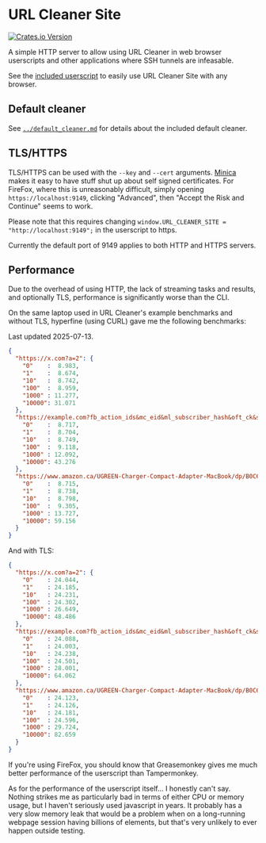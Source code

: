 # URL Cleaner Site

[![Crates.io Version](https://img.shields.io/crates/v/url-cleaner-site)](https://crates.io/crates/url-cleaner-site/)

A simple HTTP server to allow using URL Cleaner in web browser userscripts and other applications where SSH tunnels are infeasable.

See the [included userscript](url-cleaner-site.js) to easily use URL Cleaner Site with any browser.

## Default cleaner

See [`../default_cleaner.md`](../default_cleaner.md) for details about the included default cleaner.

## TLS/HTTPS

TLS/HTTPS can be used with the `--key` and `--cert` arguments.
[Minica](https://github.com/jsha/minica) makes it easy to have stuff shut up about self signed certificates.
For FireFox, where this is unreasonably difficult, simply opening `https://localhost:9149`, clicking "Advanced", then "Accept the Risk and Continue" seems to work.

Please note that this requires changing `window.URL_CLEANER_SITE = "http://localhost:9149";` in the userscript to https.

Currently the default port of 9149 applies to both HTTP and HTTPS servers.

## Performance

Due to the overhead of using HTTP, the lack of streaming tasks and results, and optionally TLS, performance is significantly worse than the CLI.

On the same laptop used in URL Cleaner's example benchmarks and without TLS, hyperfine (using CURL) gave me the following benchmarks:

Last updated 2025-07-13.

```Json
{
  "https://x.com?a=2": {
    "0"    :  8.983,
    "1"    :  8.674,
    "10"   :  8.742,
    "100"  :  8.959,
    "1000" : 11.277,
    "10000": 31.071
  },
  "https://example.com?fb_action_ids&mc_eid&ml_subscriber_hash&oft_ck&s_cid&unicorn_click_id": {
    "0"    :  8.717,
    "1"    :  8.704,
    "10"   :  8.749,
    "100"  :  9.118,
    "1000" : 12.092,
    "10000": 43.276
  },
  "https://www.amazon.ca/UGREEN-Charger-Compact-Adapter-MacBook/dp/B0C6DX66TN/ref=sr_1_5?crid=2CNEQ7A6QR5NM&keywords=ugreen&qid=1704364659&sprefix=ugreen%2Caps%2C139&sr=8-5&ufe=app_do%3Aamzn1.fos.b06bdbbe-20fd-4ebc-88cf-fa04f1ca0da8": {
    "0"    :  8.715,
    "1"    :  8.738,
    "10"   :  8.798,
    "100"  :  9.305,
    "1000" : 13.727,
    "10000": 59.156
  }
}
```

And with TLS:

```Json
{
  "https://x.com?a=2": {
    "0"    : 24.044,
    "1"    : 24.185,
    "10"   : 24.231,
    "100"  : 24.302,
    "1000" : 26.649,
    "10000": 48.486
  },
  "https://example.com?fb_action_ids&mc_eid&ml_subscriber_hash&oft_ck&s_cid&unicorn_click_id": {
    "0"    : 24.088,
    "1"    : 24.003,
    "10"   : 24.238,
    "100"  : 24.501,
    "1000" : 28.001,
    "10000": 64.062
  },
  "https://www.amazon.ca/UGREEN-Charger-Compact-Adapter-MacBook/dp/B0C6DX66TN/ref=sr_1_5?crid=2CNEQ7A6QR5NM&keywords=ugreen&qid=1704364659&sprefix=ugreen%2Caps%2C139&sr=8-5&ufe=app_do%3Aamzn1.fos.b06bdbbe-20fd-4ebc-88cf-fa04f1ca0da8": {
    "0"    : 24.123,
    "1"    : 24.126,
    "10"   : 24.181,
    "100"  : 24.596,
    "1000" : 29.724,
    "10000": 82.659
  }
}
```

If you're using FireFox, you should know that Greasemonkey gives me much better performance of the userscript than Tampermonkey.

As for the performance of the userscript itself... I honestly can't say. Nothing strikes me as particularly bad in terms of either CPU or memory usage, but I haven't seriously used javascript in years.
It probably has a very slow memory leak that would be a problem when on a long-running webpage session having billions of elements, but that's very unlikely to ever happen outside testing.
